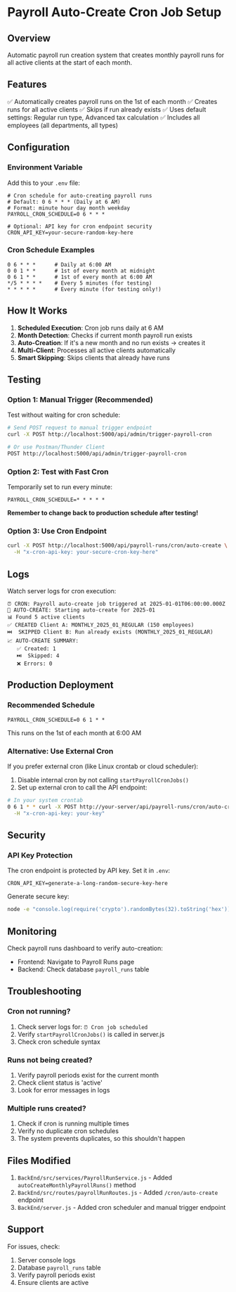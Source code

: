 # Payroll Auto-Create Cron Job Setup

## Overview
Automatic payroll run creation system that creates monthly payroll runs for all active clients at the start of each month.

## Features
✅ Automatically creates payroll runs on the 1st of each month
✅ Creates runs for all active clients
✅ Skips if run already exists
✅ Uses default settings: Regular run type, Advanced tax calculation
✅ Includes all employees (all departments, all types)

## Configuration

### Environment Variable
Add this to your `.env` file:

```env
# Cron schedule for auto-creating payroll runs
# Default: 0 6 * * * (Daily at 6 AM)
# Format: minute hour day month weekday
PAYROLL_CRON_SCHEDULE=0 6 * * *

# Optional: API key for cron endpoint security
CRON_API_KEY=your-secure-random-key-here
```

### Cron Schedule Examples
```
0 6 * * *      # Daily at 6:00 AM
0 0 1 * *      # 1st of every month at midnight
0 6 1 * *      # 1st of every month at 6:00 AM
*/5 * * * *    # Every 5 minutes (for testing)
* * * * *      # Every minute (for testing only!)
```

## How It Works

1. **Scheduled Execution**: Cron job runs daily at 6 AM
2. **Month Detection**: Checks if current month payroll run exists
3. **Auto-Creation**: If it's a new month and no run exists → creates it
4. **Multi-Client**: Processes all active clients automatically
5. **Smart Skipping**: Skips clients that already have runs

## Testing

### Option 1: Manual Trigger (Recommended)
Test without waiting for cron schedule:

```bash
# Send POST request to manual trigger endpoint
curl -X POST http://localhost:5000/api/admin/trigger-payroll-cron

# Or use Postman/Thunder Client
POST http://localhost:5000/api/admin/trigger-payroll-cron
```

### Option 2: Test with Fast Cron
Temporarily set to run every minute:

```env
PAYROLL_CRON_SCHEDULE=* * * * *
```

**Remember to change back to production schedule after testing!**

### Option 3: Use Cron Endpoint
```bash
curl -X POST http://localhost:5000/api/payroll-runs/cron/auto-create \
  -H "x-cron-api-key: your-secure-cron-key-here"
```

## Logs
Watch server logs for cron execution:

```
⏰ CRON: Payroll auto-create job triggered at 2025-01-01T06:00:00.000Z
🤖 AUTO-CREATE: Starting auto-create for 2025-01
📊 Found 5 active clients
✅ CREATED Client A: MONTHLY_2025_01_REGULAR (150 employees)
⏭️  SKIPPED Client B: Run already exists (MONTHLY_2025_01_REGULAR)
📈 AUTO-CREATE SUMMARY:
   ✅ Created: 1
   ⏭️  Skipped: 4
   ❌ Errors: 0
```

## Production Deployment

### Recommended Schedule
```env
PAYROLL_CRON_SCHEDULE=0 6 1 * *
```
This runs on the 1st of each month at 6:00 AM

### Alternative: Use External Cron
If you prefer external cron (like Linux crontab or cloud scheduler):

1. Disable internal cron by not calling `startPayrollCronJobs()`
2. Set up external cron to call the API endpoint:

```bash
# In your system crontab
0 6 1 * * curl -X POST http://your-server/api/payroll-runs/cron/auto-create \
  -H "x-cron-api-key: your-key"
```

## Security

### API Key Protection
The cron endpoint is protected by API key. Set it in `.env`:

```env
CRON_API_KEY=generate-a-long-random-secure-key-here
```

Generate secure key:
```bash
node -e "console.log(require('crypto').randomBytes(32).toString('hex'))"
```

## Monitoring

Check payroll runs dashboard to verify auto-creation:
- Frontend: Navigate to Payroll Runs page
- Backend: Check database `payroll_runs` table

## Troubleshooting

### Cron not running?
1. Check server logs for: `⏰ Cron job scheduled`
2. Verify `startPayrollCronJobs()` is called in server.js
3. Check cron schedule syntax

### Runs not being created?
1. Verify payroll periods exist for the current month
2. Check client status is 'active'
3. Look for error messages in logs

### Multiple runs created?
1. Check if cron is running multiple times
2. Verify no duplicate cron schedules
3. The system prevents duplicates, so this shouldn't happen

## Files Modified

1. `BackEnd/src/services/PayrollRunService.js` - Added `autoCreateMonthlyPayrollRuns()` method
2. `BackEnd/src/routes/payrollRunRoutes.js` - Added `/cron/auto-create` endpoint
3. `BackEnd/server.js` - Added cron scheduler and manual trigger endpoint

## Support

For issues, check:
1. Server console logs
2. Database `payroll_runs` table
3. Verify payroll periods exist
4. Ensure clients are active
